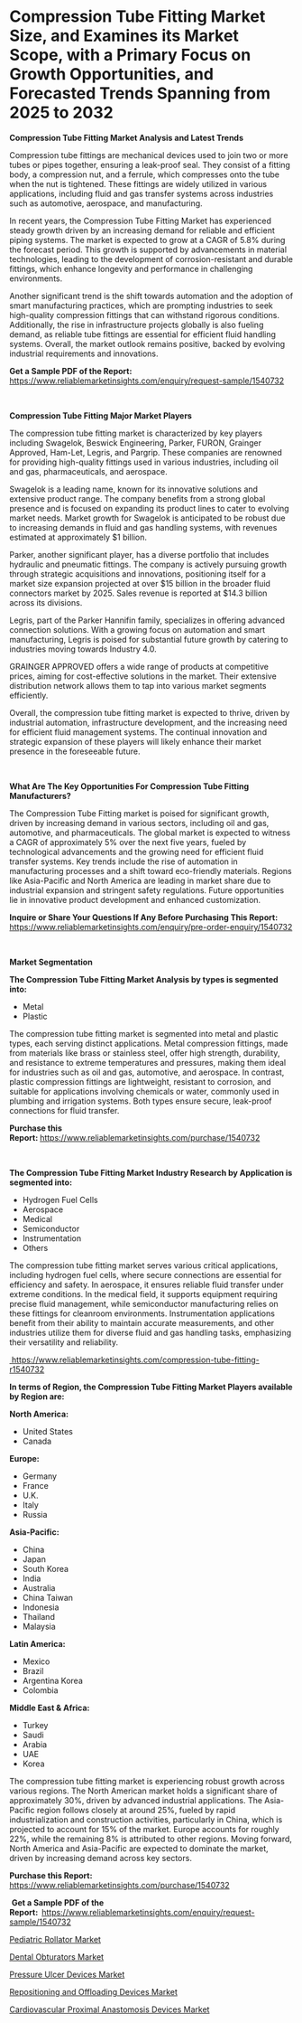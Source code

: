 <p><h1>Compression Tube Fitting Market Size, and Examines its Market Scope, with a Primary Focus on Growth Opportunities, and Forecasted Trends Spanning from 2025 to 2032</h1></p><p><strong>Compression Tube Fitting Market Analysis and Latest Trends</strong></p>
<p><p>Compression tube fittings are mechanical devices used to join two or more tubes or pipes together, ensuring a leak-proof seal. They consist of a fitting body, a compression nut, and a ferrule, which compresses onto the tube when the nut is tightened. These fittings are widely utilized in various applications, including fluid and gas transfer systems across industries such as automotive, aerospace, and manufacturing.</p><p>In recent years, the Compression Tube Fitting Market has experienced steady growth driven by an increasing demand for reliable and efficient piping systems. The market is expected to grow at a CAGR of 5.8% during the forecast period. This growth is supported by advancements in material technologies, leading to the development of corrosion-resistant and durable fittings, which enhance longevity and performance in challenging environments.</p><p>Another significant trend is the shift towards automation and the adoption of smart manufacturing practices, which are prompting industries to seek high-quality compression fittings that can withstand rigorous conditions. Additionally, the rise in infrastructure projects globally is also fueling demand, as reliable tube fittings are essential for efficient fluid handling systems. Overall, the market outlook remains positive, backed by evolving industrial requirements and innovations.</p></p>
<p><strong>Get a Sample PDF of the Report:&nbsp;</strong> <a href="https://www.reliablemarketinsights.com/enquiry/request-sample/1540732?utm_campaign=3520&utm_medium=2&utm_source=Github&utm_content=ia&utm_term=10042025&utm_id=compression-tube-fitting">https://www.reliablemarketinsights.com/enquiry/request-sample/1540732</a></p>
<p>&nbsp;</p>
<p><strong>Compression Tube Fitting Major Market Players</strong></p>
<p><p>The compression tube fitting market is characterized by key players including Swagelok, Beswick Engineering, Parker, FURON, Grainger Approved, Ham-Let, Legris, and Pargrip. These companies are renowned for providing high-quality fittings used in various industries, including oil and gas, pharmaceuticals, and aerospace.</p><p>Swagelok is a leading name, known for its innovative solutions and extensive product range. The company benefits from a strong global presence and is focused on expanding its product lines to cater to evolving market needs. Market growth for Swagelok is anticipated to be robust due to increasing demands in fluid and gas handling systems, with revenues estimated at approximately $1 billion.</p><p>Parker, another significant player, has a diverse portfolio that includes hydraulic and pneumatic fittings. The company is actively pursuing growth through strategic acquisitions and innovations, positioning itself for a market size expansion projected at over $15 billion in the broader fluid connectors market by 2025. Sales revenue is reported at $14.3 billion across its divisions.</p><p>Legris, part of the Parker Hannifin family, specializes in offering advanced connection solutions. With a growing focus on automation and smart manufacturing, Legris is poised for substantial future growth by catering to industries moving towards Industry 4.0.</p><p>GRAINGER APPROVED offers a wide range of products at competitive prices, aiming for cost-effective solutions in the market. Their extensive distribution network allows them to tap into various market segments efficiently.</p><p>Overall, the compression tube fitting market is expected to thrive, driven by industrial automation, infrastructure development, and the increasing need for efficient fluid management systems. The continual innovation and strategic expansion of these players will likely enhance their market presence in the foreseeable future.</p></p>
<p>&nbsp;</p>
<p><strong>What Are The Key Opportunities For Compression Tube Fitting Manufacturers?</strong></p>
<p><p>The Compression Tube Fitting market is poised for significant growth, driven by increasing demand in various sectors, including oil and gas, automotive, and pharmaceuticals. The global market is expected to witness a CAGR of approximately 5% over the next five years, fueled by technological advancements and the growing need for efficient fluid transfer systems. Key trends include the rise of automation in manufacturing processes and a shift toward eco-friendly materials. Regions like Asia-Pacific and North America are leading in market share due to industrial expansion and stringent safety regulations. Future opportunities lie in innovative product development and enhanced customization.</p></p>
<p><strong>Inquire or Share Your Questions If Any Before Purchasing This Report:</strong> <a href="https://www.reliablemarketinsights.com/enquiry/pre-order-enquiry/1540732?utm_campaign=3520&utm_medium=2&utm_source=Github&utm_content=ia&utm_term=10042025&utm_id=compression-tube-fitting">https://www.reliablemarketinsights.com/enquiry/pre-order-enquiry/1540732</a></p>
<p>&nbsp;</p>
<p><strong>Market Segmentation</strong></p>
<p><strong>The Compression Tube Fitting Market Analysis by types is segmented into:</strong></p>
<p><ul><li>Metal</li><li>Plastic</li></ul></p>
<p><p>The compression tube fitting market is segmented into metal and plastic types, each serving distinct applications. Metal compression fittings, made from materials like brass or stainless steel, offer high strength, durability, and resistance to extreme temperatures and pressures, making them ideal for industries such as oil and gas, automotive, and aerospace. In contrast, plastic compression fittings are lightweight, resistant to corrosion, and suitable for applications involving chemicals or water, commonly used in plumbing and irrigation systems. Both types ensure secure, leak-proof connections for fluid transfer.</p></p>
<p><strong>Purchase this Report:&nbsp;</strong><a href="https://www.reliablemarketinsights.com/purchase/1540732?utm_campaign=3520&utm_medium=2&utm_source=Github&utm_content=ia&utm_term=10042025&utm_id=compression-tube-fitting">https://www.reliablemarketinsights.com/purchase/1540732</a></p>
<p>&nbsp;</p>
<p><strong>The Compression Tube Fitting Market Industry Research by Application is segmented into:</strong></p>
<p><ul><li>Hydrogen Fuel Cells</li><li>Aerospace</li><li>Medical</li><li>Semiconductor</li><li>Instrumentation</li><li>Others</li></ul></p>
<p><p>The compression tube fitting market serves various critical applications, including hydrogen fuel cells, where secure connections are essential for efficiency and safety. In aerospace, it ensures reliable fluid transfer under extreme conditions. In the medical field, it supports equipment requiring precise fluid management, while semiconductor manufacturing relies on these fittings for cleanroom environments. Instrumentation applications benefit from their ability to maintain accurate measurements, and other industries utilize them for diverse fluid and gas handling tasks, emphasizing their versatility and reliability.</p></p>
<p><a href="https://www.reliablemarketinsights.com/compression-tube-fitting-r1540732?utm_campaign=3520&utm_medium=2&utm_source=Github&utm_content=ia&utm_term=10042025&utm_id=compression-tube-fitting">&nbsp;https://www.reliablemarketinsights.com/compression-tube-fitting-r1540732</a></p>
<p><strong>In terms of Region, the Compression Tube Fitting Market Players available by Region are:</strong></p>
<p>
    <p> <strong> North America: </strong>
        <ul>
            <li>United States</li>
            <li>Canada</li>
        </ul>
        </p> 
    <p> <strong> Europe: </strong>
        <ul>
            <li>Germany</li>
            <li>France</li>
            <li>U.K.</li>
            <li>Italy</li>
            <li>Russia</li>
        </ul>
        </p> 
    <p> <strong> Asia-Pacific: </strong>
        <ul>
            <li>China</li>
            <li>Japan</li>
            <li>South Korea</li>
            <li>India</li>
            <li>Australia</li>
            <li>China Taiwan</li>
            <li>Indonesia</li>
            <li>Thailand</li>
            <li>Malaysia</li>
        </ul>
        </p> 
    <p> <strong> Latin America: </strong>
        <ul>
            <li>Mexico</li>
            <li>Brazil</li>
            <li>Argentina Korea</li>
            <li>Colombia</li>
        </ul>
        </p> 
    <p> <strong> Middle East & Africa: </strong>
        <ul>
            <li>Turkey</li>
            <li>Saudi</li>
            <li>Arabia</li>
            <li>UAE</li>
            <li>Korea</li>
        </ul>
    </p>
    </p>
<p><p>The compression tube fitting market is experiencing robust growth across various regions. The North American market holds a significant share of approximately 30%, driven by advanced industrial applications. The Asia-Pacific region follows closely at around 25%, fueled by rapid industrialization and construction activities, particularly in China, which is projected to account for 15% of the market. Europe accounts for roughly 22%, while the remaining 8% is attributed to other regions. Moving forward, North America and Asia-Pacific are expected to dominate the market, driven by increasing demand across key sectors.</p></p>
<p><strong>Purchase this Report: </strong><a href="https://www.reliablemarketinsights.com/purchase/1540732?utm_campaign=3520&utm_medium=2&utm_source=Github&utm_content=ia&utm_term=10042025&utm_id=compression-tube-fitting">https://www.reliablemarketinsights.com/purchase/1540732</a></p>
<p>&nbsp;<strong>Get a Sample PDF of the Report:&nbsp;&nbsp;</strong><a href="https://www.reliablemarketinsights.com/enquiry/request-sample/1540732?utm_campaign=3520&utm_medium=2&utm_source=Github&utm_content=ia&utm_term=10042025&utm_id=compression-tube-fitting">https://www.reliablemarketinsights.com/enquiry/request-sample/1540732</a></p>
<p><strong></strong></p>
<p><p><a href="https://www.linkedin.com/pulse/projected-market-growth-pediatric-rollator-98-cagr-from-c3rsf?utm_campaign=3520&utm_medium=2&utm_source=Github&utm_content=ia&utm_term=10042025&utm_id=compression-tube-fitting">Pediatric Rollator Market</a></p><p><a href="https://www.linkedin.com/pulse/dental-obturators-market-analysis-growth-forecast-72-cagr-from-smrie?utm_campaign=3520&utm_medium=2&utm_source=Github&utm_content=ia&utm_term=10042025&utm_id=compression-tube-fitting">Dental Obturators Market</a></p><p><a href="https://www.linkedin.com/pulse/data-global-pressure-ulcer-devices-markets-share-size-growth-rzr2e?utm_campaign=3520&utm_medium=2&utm_source=Github&utm_content=ia&utm_term=10042025&utm_id=compression-tube-fitting">Pressure Ulcer Devices Market</a></p><p><a href="https://www.linkedin.com/pulse/industry-analysis-competitive-strategies-repositioning-offloading-9lnme?utm_campaign=3520&utm_medium=2&utm_source=Github&utm_content=ia&utm_term=10042025&utm_id=compression-tube-fitting">Repositioning and Offloading Devices Market</a></p><p><a href="https://www.linkedin.com/pulse/strategic-roadmap-global-cardiovascular-proximal-anastomosis-gmhte?utm_campaign=3520&utm_medium=2&utm_source=Github&utm_content=ia&utm_term=10042025&utm_id=compression-tube-fitting">Cardiovascular Proximal Anastomosis Devices Market</a></p></p>